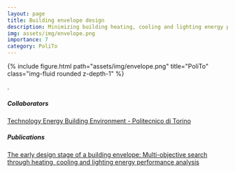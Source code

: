 ```yaml
---
layout: page
title: Building envelope design
description: Minimizing building heating, cooling and lighting energy performance
img: assets/img/envelope.png
importance: 7
category: PoliTo
---
```


<div class="row">
    <div class="col-sm mt-3 mt-md-0">
        {% include figure.html path="assets/img/envelope.png" title="PoliTo" class="img-fluid rounded z-depth-1" %}
    </div>
</div>
<div class="caption">
    
</div>

.  

##### Collaborators


<a href="http://www.tebe.polito.it/">Technology Energy Building Environment - Politecnico di Torino  </a>  

##### Publications

<a href="http://dx.doi.org/10.1016/j.apenergy.2015.04.090">The early design stage of a building envelope: Multi-objective search through heating, cooling and lighting energy performance analysis</a>  